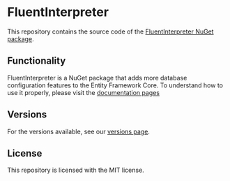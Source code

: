 # FluentInterpreter

This repository contains the source code of the [FluentInterpreter NuGet package](https://www.nuget.org/packages/FluentInterpreter/).

## Functionality

FluentInterpreter is a NuGet package that adds more database configuration features to the Entity Framework Core.
To understand how to use it properly, please visit the [documentation pages](https://github.com/TonyTroeff/FluentInterpreter/wiki)

## Versions

For the versions available, see our [versions page](https://github.com/TonyTroeff/FluentInterpreter/wiki/versions).

## License

This repository is licensed with the MIT license.
